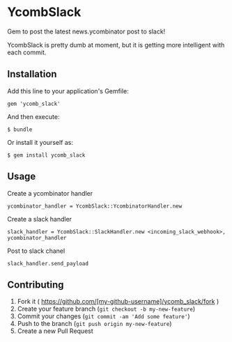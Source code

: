 # YcombSlack

Gem to post the latest news.ycombinator post to slack!

YcombSlack is pretty dumb at moment, but it is getting more intelligent with each commit.

## Installation

Add this line to your application's Gemfile:

    gem 'ycomb_slack'

And then execute:

    $ bundle

Or install it yourself as:

    $ gem install ycomb_slack

## Usage

Create a ycombinator handler

    ycombinator_handler = YcombSlack::YcombinatorHandler.new
   
Create a slack handler

    slack_handler = YcombSlack::SlackHandler.new <incoming_slack_webhook>, ycombinator_handler
    
Post to slack chanel

    slack_handler.send_payload
    

## Contributing

1. Fork it ( https://github.com/[my-github-username]/ycomb_slack/fork )
2. Create your feature branch (`git checkout -b my-new-feature`)
3. Commit your changes (`git commit -am 'Add some feature'`)
4. Push to the branch (`git push origin my-new-feature`)
5. Create a new Pull Request
